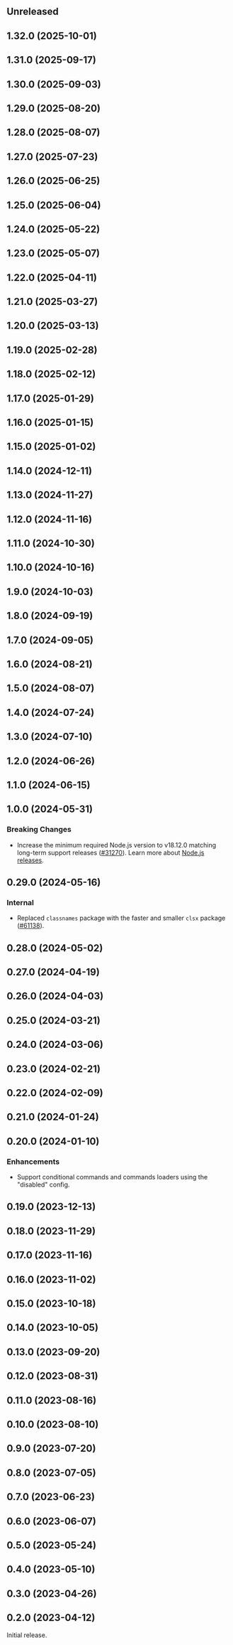 <!-- Learn how to maintain this file at https://github.com/WordPress/gutenberg/tree/HEAD/packages#maintaining-changelogs. -->

## Unreleased

## 1.32.0 (2025-10-01)

## 1.31.0 (2025-09-17)

## 1.30.0 (2025-09-03)

## 1.29.0 (2025-08-20)

## 1.28.0 (2025-08-07)

## 1.27.0 (2025-07-23)

## 1.26.0 (2025-06-25)

## 1.25.0 (2025-06-04)

## 1.24.0 (2025-05-22)

## 1.23.0 (2025-05-07)

## 1.22.0 (2025-04-11)

## 1.21.0 (2025-03-27)

## 1.20.0 (2025-03-13)

## 1.19.0 (2025-02-28)

## 1.18.0 (2025-02-12)

## 1.17.0 (2025-01-29)

## 1.16.0 (2025-01-15)

## 1.15.0 (2025-01-02)

## 1.14.0 (2024-12-11)

## 1.13.0 (2024-11-27)

## 1.12.0 (2024-11-16)

## 1.11.0 (2024-10-30)

## 1.10.0 (2024-10-16)

## 1.9.0 (2024-10-03)

## 1.8.0 (2024-09-19)

## 1.7.0 (2024-09-05)

## 1.6.0 (2024-08-21)

## 1.5.0 (2024-08-07)

## 1.4.0 (2024-07-24)

## 1.3.0 (2024-07-10)

## 1.2.0 (2024-06-26)

## 1.1.0 (2024-06-15)

## 1.0.0 (2024-05-31)

### Breaking Changes

-   Increase the minimum required Node.js version to v18.12.0 matching long-term support releases ([#31270](https://github.com/WordPress/gutenberg/pull/61930)). Learn more about [Node.js releases](https://nodejs.org/en/about/previous-releases).

## 0.29.0 (2024-05-16)

### Internal

-   Replaced `classnames` package with the faster and smaller `clsx` package ([#61138](https://github.com/WordPress/gutenberg/pull/61138)).

## 0.28.0 (2024-05-02)

## 0.27.0 (2024-04-19)

## 0.26.0 (2024-04-03)

## 0.25.0 (2024-03-21)

## 0.24.0 (2024-03-06)

## 0.23.0 (2024-02-21)

## 0.22.0 (2024-02-09)

## 0.21.0 (2024-01-24)

## 0.20.0 (2024-01-10)

### Enhancements

-   Support conditional commands and commands loaders using the "disabled" config.

## 0.19.0 (2023-12-13)

## 0.18.0 (2023-11-29)

## 0.17.0 (2023-11-16)

## 0.16.0 (2023-11-02)

## 0.15.0 (2023-10-18)

## 0.14.0 (2023-10-05)

## 0.13.0 (2023-09-20)

## 0.12.0 (2023-08-31)

## 0.11.0 (2023-08-16)

## 0.10.0 (2023-08-10)

## 0.9.0 (2023-07-20)

## 0.8.0 (2023-07-05)

## 0.7.0 (2023-06-23)

## 0.6.0 (2023-06-07)

## 0.5.0 (2023-05-24)

## 0.4.0 (2023-05-10)

## 0.3.0 (2023-04-26)

## 0.2.0 (2023-04-12)

Initial release.
